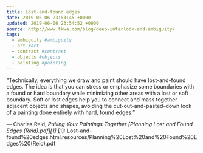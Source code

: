 ```yaml
---
title: Lost-and-found edges
date: 2019-06-06 23:53:45 +0000
updated: 2019-06-06 23:54:52 +0000
source: http://www.tkwa.com/blog/deep-interlock-and-ambiguity/
tags:
  - ambiguity #ambiguity
  - art #art
  - contrast #contrast
  - objects #objects
  - painting #painting
---
```

"Technically, everything we draw and paint should have lost-and-found edges. The idea is that you can stress or emphasize some boundaries with a found or hard boundary while minimizing other areas with a lost or soft boundary. Soft or lost edges help you to connect and mass together adjacent objects and shapes, avoiding the cut-out-and-pasted-down look of a painting done entirely with hard, found edges.”  

— Charles Reid, *Pulling Your Paintings Together**[Planning Lost and Found Edges (Reid).pdf][1]*
[1]: Lost-and-found%20edges.html.resources/Planning%20Lost%20and%20Found%20Edges%20(Reid).pdf